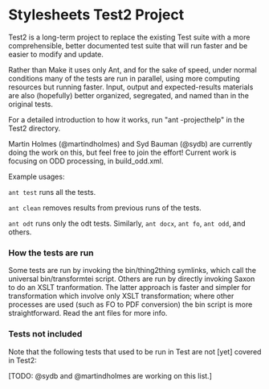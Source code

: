 # Stylesheets Test2 Project

Test2 is a long-term project to replace the existing Test suite with a more comprehensible, better documented test suite that will run faster and be easier to modify and update.

Rather than Make it uses only Ant, and for the sake of speed, under normal conditions many of the tests are run in parallel, using more computing resources but running faster. Input, output and expected-results materials are also (hopefully) better organized, segregated, and named than in the original tests. 

For a detailed introduction to how it works, run "ant -projecthelp" in the Test2 directory.

Martin  Holmes (@martindholmes) and Syd Bauman (@sydb) are currently doing the work on this, but feel free to join the effort! Current work is focusing on ODD processing, in build_odd.xml. 


Example usages:

`ant test` runs all the tests.

`ant clean` removes results from previous runs of the tests.

`ant odt` runs only the odt tests. Similarly, `ant docx`, `ant fo`, `ant odd`, and others.

### How the tests are run

Some tests are run by invoking the bin/thing2thing symlinks, which call the universal bin/transformtei script. Others are run by directly invoking Saxon to do an XSLT tranformation. The latter approach is faster and simpler for transformation which involve only XSLT transformation; where other processes are used (such as FO to PDF conversion) the bin script is more straightforward. Read the ant files for more info.


### Tests not included

Note that the following tests that used to be run in Test are not [yet] covered in Test2:

 [TODO: @sydb and @martindholmes are working on this list.]






